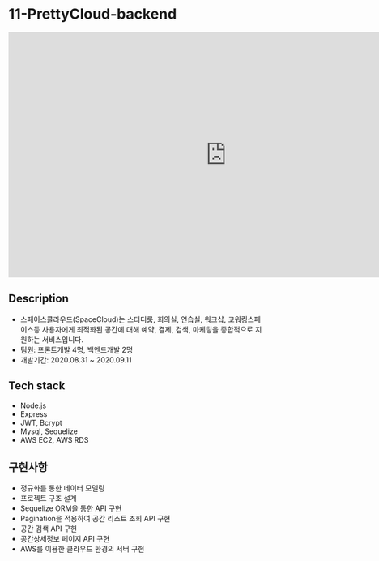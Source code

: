 # 11-PrettyCloud-backend

<iframe width="860" height="484" src="https://www.youtube.com/embed/v2jaUNUYHDU" frameborder="0" allowfullscreen></iframe>

## Description  
- 스페이스클라우드(SpaceCloud)는 스터디룸, 회의실, 연습실, 워크샵, 코워킹스페이스등 사용자에게 최적화된 공간에 대해 예약, 결제, 검색, 마케팅을 종합적으로 지원하는 서비스입니다.
- 팀원: 프론트개발 4명, 백엔드개발 2명
- 개발기간: 2020.08.31 ~ 2020.09.11

## Tech stack 
- Node.js
- Express 
- JWT, Bcrypt
- Mysql, Sequelize
- AWS EC2, AWS RDS

## 구현사항
- 정규화를 통한 데이터 모델링
- 프로젝트 구조 설계
- Sequelize ORM을 통한 API 구현
- Pagination을 적용하여 공간 리스트 조회 API 구현
- 공간 검색 API 구현
- 공간상세정보 페이지 API 구현
- AWS를 이용한 클라우드 환경의 서버 구현
